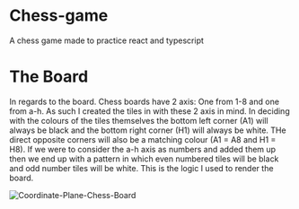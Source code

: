 # Chess-game
A chess game made to practice react and typescript

# The Board
In regards to the board. Chess boards have 2 axis: 
One from 1-8 and one from a-h. As such I created the tiles in with these 2 axis in mind. In deciding with the colours of the tiles themselves the bottom left corner (A1) will always be black and the bottom right corner (H1) will always be white. 
THe direct opposite corners will also be a matching colour (A1 = A8 and H1 = H8). If we were to consider the a-h axis as numbers and added them up then we end up with a pattern in which even numbered tiles will be black and odd number tiles will be white. This is the logic I used to render the board.

![Coordinate-Plane-Chess-Board](https://github.com/StolenMango/Chess-game/assets/127877058/e66c5d73-9147-4930-ae73-2e21edbf9def)
